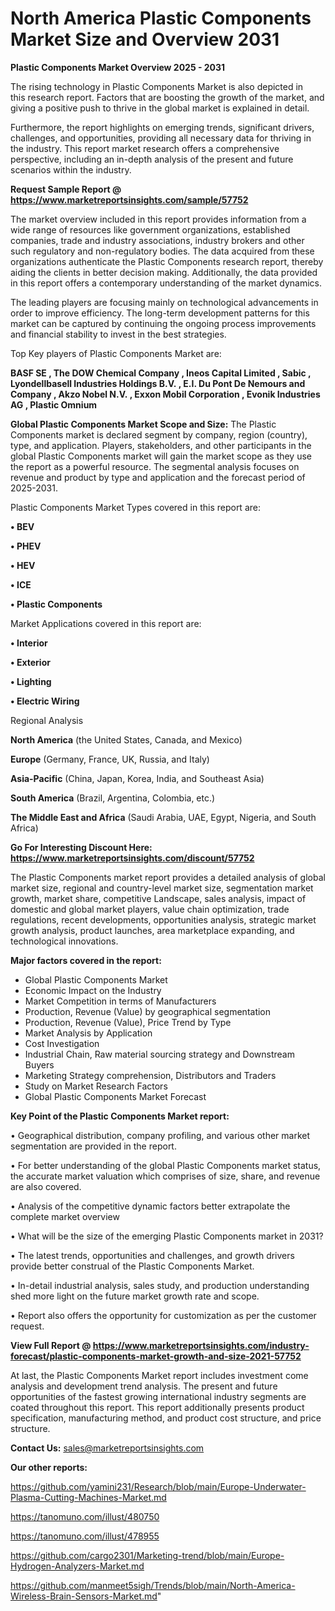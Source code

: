 # North America Plastic Components Market Size and Overview 2031

<Strong> Plastic Components Market Overview 2025 - 2031</strong>

The rising technology in Plastic Components Market is also depicted in this research report. Factors that are boosting the growth of the market, and giving a positive push to thrive in the global market is explained in detail.

Furthermore, the report highlights on emerging trends, significant drivers, challenges, and opportunities, providing all necessary data for thriving in the industry. This report market research offers a comprehensive perspective, including an in-depth analysis of the present and future scenarios within the industry.

<strong>Request Sample Report @ <a href=https://www.marketreportsinsights.com/sample/57752>https://www.marketreportsinsights.com/sample/57752</a></strong>

The market overview included in this report provides information from a wide range of resources like government organizations, established companies, trade and industry associations, industry brokers and other such regulatory and non-regulatory bodies. The data acquired from these organizations authenticate the Plastic Components research report, thereby aiding the clients in better decision making. Additionally, the data provided in this report offers a contemporary understanding of the market dynamics.

The leading players are focusing mainly on technological advancements in order to improve efficiency. The long-term development patterns for this market can be captured by continuing the ongoing process improvements and financial stability to invest in the best strategies.

Top Key players of Plastic Components Market are:

<strong>BASF SE , The DOW Chemical Company , Ineos Capital Limited , Sabic , Lyondellbasell Industries Holdings B.V. , E.I. Du Pont De Nemours and Company , Akzo Nobel N.V. , Exxon Mobil Corporation , Evonik Industries AG , Plastic Omnium</strong>

<strong><b>Global Plastic Components Market Scope and Size:</b></strong>
The Plastic Components market is declared segment by company, region (country), type, and application. Players, stakeholders, and other participants in the global Plastic Components market will gain the market scope as they use the report as a powerful resource. The segmental analysis focuses on revenue and product by type and application and the forecast period of 2025-2031.

Plastic Components Market Types covered in this report are:

<strong>• BEV

• PHEV

• HEV

• ICE

• Plastic Components</strong>

Market Applications covered in this report are:

<strong>• Interior

• Exterior

• Lighting

• Electric Wiring</strong> 

Regional Analysis

<strong>North America</strong> (the United States, Canada, and Mexico)

<strong>Europe</strong> (Germany, France, UK, Russia, and Italy)

<strong>Asia-Pacific</strong> (China, Japan, Korea, India, and Southeast Asia)

<strong>South America</strong> (Brazil, Argentina, Colombia, etc.)

<strong>The Middle East and Africa</strong> (Saudi Arabia, UAE, Egypt, Nigeria, and South Africa)

<strong>Go For Interesting Discount Here: <a href=https://www.marketreportsinsights.com/discount/57752>https://www.marketreportsinsights.com/discount/57752</a></strong>

The Plastic Components market report provides a detailed analysis of global market size, regional and country-level market size, segmentation market growth, market share, competitive Landscape, sales analysis, impact of domestic and global market players, value chain optimization, trade regulations, recent developments, opportunities analysis, strategic market growth analysis, product launches, area marketplace expanding, and technological innovations.

<strong><b>Major factors covered in the report:</b></strong>
<ul>
  <li>Global Plastic Components Market </li>
  <li>Economic Impact on the Industry</li>
  <li>Market Competition in terms of Manufacturers</li>
  <li>Production, Revenue (Value) by geographical segmentation</li>
  <li>Production, Revenue (Value), Price Trend by Type</li>
  <li>Market Analysis by Application</li>
  <li>Cost Investigation</li>
  <li>Industrial Chain, Raw material sourcing strategy and Downstream Buyers</li>
  <li>Marketing Strategy comprehension, Distributors and Traders</li>
  <li>Study on Market Research Factors</li>
  <li>Global Plastic Components Market Forecast</li>
</ul>

<strong><b>Key Point of the Plastic Components Market report:</b></strong>

• Geographical distribution, company profiling, and various other market segmentation are provided in the report.

• For better understanding of the global Plastic Components market status, the accurate market valuation which comprises of size, share, and revenue are also covered.

• Analysis of the competitive dynamic factors better extrapolate the complete market overview

• What will be the size of the emerging Plastic Components market in 2031?

• The latest trends, opportunities and challenges, and growth drivers provide better construal of the Plastic Components Market.

• In-detail industrial analysis, sales study, and production understanding shed more light on the future market growth rate and scope.

• Report also offers the opportunity for customization as per the customer request.

<strong><b>View Full Report @ <a href=https://www.marketreportsinsights.com/industry-forecast/plastic-components-market-growth-and-size-2021-57752>https://www.marketreportsinsights.com/industry-forecast/plastic-components-market-growth-and-size-2021-57752</a></b></strong>


At last, the Plastic Components Market report includes investment come analysis and development trend analysis. The present and future opportunities of the fastest growing international industry segments are coated throughout this report. This report additionally presents product specification, manufacturing method, and product cost structure, and price structure.

<strong>Contact Us:</strong>
sales@marketreportsinsights.com

<strong>Our other reports:</strong>

<a href=https://github.com/yamini231/Research/blob/main/Europe-Underwater-Plasma-Cutting-Machines-Market.md>https://github.com/yamini231/Research/blob/main/Europe-Underwater-Plasma-Cutting-Machines-Market.md</a>

<a href=https://tanomuno.com/illust/480750>https://tanomuno.com/illust/480750</a>

<a href=https://tanomuno.com/illust/478955>https://tanomuno.com/illust/478955</a>

<a href=https://github.com/cargo2301/Marketing-trend/blob/main/Europe-Hydrogen-Analyzers-Market.md>https://github.com/cargo2301/Marketing-trend/blob/main/Europe-Hydrogen-Analyzers-Market.md</a>

<a href=https://github.com/manmeet5sigh/Trends/blob/main/North-America-Wireless-Brain-Sensors-Market.md>https://github.com/manmeet5sigh/Trends/blob/main/North-America-Wireless-Brain-Sensors-Market.md</a>"
